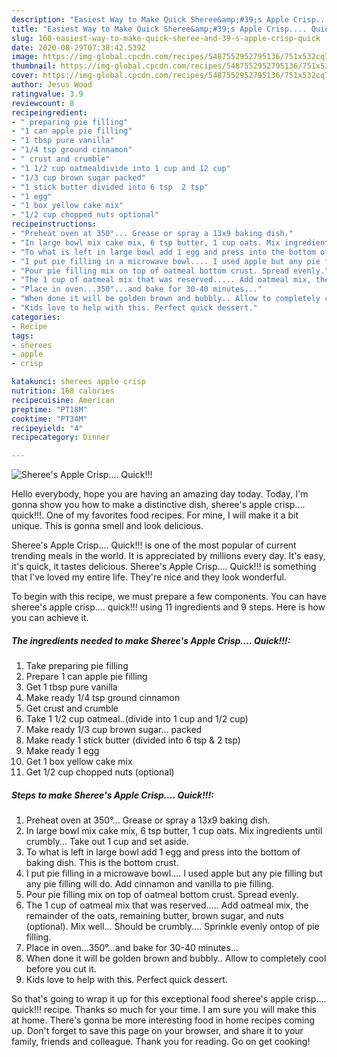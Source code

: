 ```yaml
---
description: "Easiest Way to Make Quick Sheree&amp;#39;s Apple Crisp.... Quick!!!"
title: "Easiest Way to Make Quick Sheree&amp;#39;s Apple Crisp.... Quick!!!"
slug: 160-easiest-way-to-make-quick-sheree-and-39-s-apple-crisp-quick
date: 2020-08-29T07:38:42.539Z
image: https://img-global.cpcdn.com/recipes/5487552952795136/751x532cq70/sherees-apple-crisp-quick-recipe-main-photo.jpg
thumbnail: https://img-global.cpcdn.com/recipes/5487552952795136/751x532cq70/sherees-apple-crisp-quick-recipe-main-photo.jpg
cover: https://img-global.cpcdn.com/recipes/5487552952795136/751x532cq70/sherees-apple-crisp-quick-recipe-main-photo.jpg
author: Jesus Wood
ratingvalue: 3.9
reviewcount: 8
recipeingredient:
- " preparing pie filling"
- "1 can apple pie filling"
- "1 tbsp pure vanilla"
- "1/4 tsp ground cinnamon"
- " crust and crumble"
- "1 1/2 cup oatmealdivide into 1 cup and 12 cup"
- "1/3 cup brown sugar packed"
- "1 stick butter divided into 6 tsp  2 tsp"
- "1 egg"
- "1 box yellow cake mix"
- "1/2 cup chopped nuts optional"
recipeinstructions:
- "Preheat oven at 350°... Grease or spray a 13x9 baking dish."
- "In large bowl mix cake mix, 6 tsp butter, 1 cup oats. Mix ingredients until crumbly... Take out 1 cup and set aside."
- "To what is left in large bowl add 1 egg and press into the bottom of baking dish. This is the bottom crust."
- "I put pie filling in a microwave bowl.... I used apple but any pie filling but any pie filling will do. Add cinnamon and vanilla to pie filling."
- "Pour pie filling mix on top of oatmeal bottom crust. Spread evenly."
- "The 1 cup of oatmeal mix that was reserved..... Add oatmeal mix, the remainder of the oats, remaining butter, brown sugar, and nuts (optional). Mix well... Should be crumbly.... Sprinkle evenly ontop of pie filling."
- "Place in oven...350°...and bake for 30-40 minutes..."
- "When done it will be golden brown and bubbly.. Allow to completely cool before you cut it."
- "Kids love to help with this. Perfect quick dessert."
categories:
- Recipe
tags:
- sherees
- apple
- crisp

katakunci: sherees apple crisp 
nutrition: 168 calories
recipecuisine: American
preptime: "PT18M"
cooktime: "PT34M"
recipeyield: "4"
recipecategory: Dinner

---
```



![Sheree&#39;s Apple Crisp.... Quick!!!](https://img-global.cpcdn.com/recipes/5487552952795136/751x532cq70/sherees-apple-crisp-quick-recipe-main-photo.jpg)

Hello everybody, hope you are having an amazing day today. Today, I'm gonna show you how to make a distinctive dish, sheree&#39;s apple crisp.... quick!!!. One of my favorites food recipes. For mine, I will make it a bit unique. This is gonna smell and look delicious.



Sheree&#39;s Apple Crisp.... Quick!!! is one of the most popular of current trending meals in the world. It is appreciated by millions every day. It's easy, it's quick, it tastes delicious. Sheree&#39;s Apple Crisp.... Quick!!! is something that I've loved my entire life. They're nice and they look wonderful.


To begin with this recipe, we must prepare a few components. You can have sheree&#39;s apple crisp.... quick!!! using 11 ingredients and 9 steps. Here is how you can achieve it.

##### The ingredients needed to make Sheree&#39;s Apple Crisp.... Quick!!!:

1. Take  preparing pie filling
1. Prepare 1 can apple pie filling
1. Get 1 tbsp pure vanilla
1. Make ready 1/4 tsp ground cinnamon
1. Get  crust and crumble
1. Take 1 1/2 cup oatmeal..(divide into 1 cup and 1/2 cup)
1. Make ready 1/3 cup brown sugar... packed
1. Make ready 1 stick butter (divided into 6 tsp &amp; 2 tsp)
1. Make ready 1 egg
1. Get 1 box yellow cake mix
1. Get 1/2 cup chopped nuts (optional)




##### Steps to make Sheree&#39;s Apple Crisp.... Quick!!!:

1. Preheat oven at 350°... Grease or spray a 13x9 baking dish.
1. In large bowl mix cake mix, 6 tsp butter, 1 cup oats. Mix ingredients until crumbly... Take out 1 cup and set aside.
1. To what is left in large bowl add 1 egg and press into the bottom of baking dish. This is the bottom crust.
1. I put pie filling in a microwave bowl.... I used apple but any pie filling but any pie filling will do. Add cinnamon and vanilla to pie filling.
1. Pour pie filling mix on top of oatmeal bottom crust. Spread evenly.
1. The 1 cup of oatmeal mix that was reserved..... Add oatmeal mix, the remainder of the oats, remaining butter, brown sugar, and nuts (optional). Mix well... Should be crumbly.... Sprinkle evenly ontop of pie filling.
1. Place in oven...350°...and bake for 30-40 minutes...
1. When done it will be golden brown and bubbly.. Allow to completely cool before you cut it.
1. Kids love to help with this. Perfect quick dessert.




So that's going to wrap it up for this exceptional food sheree&#39;s apple crisp.... quick!!! recipe. Thanks so much for your time. I am sure you will make this at home. There's gonna be more interesting food in home recipes coming up. Don't forget to save this page on your browser, and share it to your family, friends and colleague. Thank you for reading. Go on get cooking!
